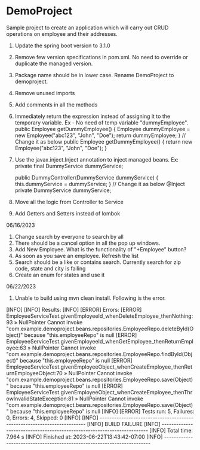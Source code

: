 # DemoProject

Sample project to create an application which will carry out CRUD operations on employee and their addresses. 


1. Update the spring boot version to 3.1.0
2. Remove few version specifications in pom.xml. No need to override or duplicate the managed version. 
3. Package name should be in lower case. Rename DemoProject to demoproject.
4. Remove unused imports
5. Add comments in all the methods
6. Immediately return the expression instead of assigning it to the temporary variable. 
	Ex - No need of temp variable "dummyEmployee".
	public Employee getDummyEmployee() {
        Employee dummyEmployee = new Employee("abc123", "John", "Doe");
        return dummyEmployee;
    }
    // Change it as below 
    public Employee getDummyEmployee() {
        return new Employee("abc123", "John", "Doe");
    }
7. Use the javax.inject.Inject annotation to inject managed beans. 
	Ex: 
    private final DummyService dummyService;

    public DummyController(DummyService dummyService) {
        this.dummyService = dummyService;
    }
    // Change it as below
    @Inject
    private DummyService dummyService;
8. Move all the logic from Controller to Service
9. Add Getters and Setters instead of lombok

06/16/2023
1. Change search by everyone to search by all
2. There should be a cancel option in all the pop up windows.
3. Add New Employee. What is the functionality of "+Employee" button?
4. As soon as you save an employee. Refresh the list
5. Search should be a like or contains search. Currently search for zip code, state and city is failing
6. Create an enum for states and use it

06/22/2023

1. Unable to build using mvn clean install. Following is the error. 

[INFO] 
[INFO] Results:
[INFO] 
[ERROR] Errors: 
[ERROR]   EmployeeServiceTest.givenEmployeeId_whenDeleteEmployee_thenNothing:93 » NullPointer Cannot invoke "com.example.demoproject.beans.repositories.EmployeeRepo.deleteById(Object)" because "this.employeeRepo" is null
[ERROR]   EmployeeServiceTest.givenEmployeeId_whenGetEmployee_thenReturnEmployee:63 » NullPointer Cannot invoke "com.example.demoproject.beans.repositories.EmployeeRepo.findById(Object)" because "this.employeeRepo" is null
[ERROR]   EmployeeServiceTest.givenEmployeeObject_whenCreateEmployee_thenReturnEmployeeObject:70 » NullPointer Cannot invoke "com.example.demoproject.beans.repositories.EmployeeRepo.save(Object)" because "this.employeeRepo" is null
[ERROR]   EmployeeServiceTest.givenEmployeeObject_whenCreateEmployee_thenThrowInvalidStateException:81 » NullPointer Cannot invoke "com.example.demoproject.beans.repositories.EmployeeRepo.save(Object)" because "this.employeeRepo" is null
[INFO] 
[ERROR] Tests run: 5, Failures: 0, Errors: 4, Skipped: 0
[INFO] 
[INFO] ------------------------------------------------------------------------
[INFO] BUILD FAILURE
[INFO] ------------------------------------------------------------------------
[INFO] Total time:  7.964 s
[INFO] Finished at: 2023-06-22T13:43:42-07:00
[INFO] ------------------------------------------------------------------------


